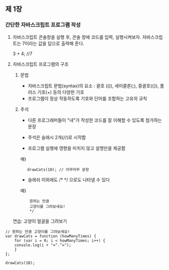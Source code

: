 ## 제 1장
### 간단한 자바스크립트 프로그램 작성


1. 자바스크립트 콘솔창을 실행 후, 콘솔 창에 코드를 입력, 실행시켜보자.
   자바스크립트는 7이라는 값을 답으로 출력해 준다. 

     3 + 4; //7

2. 자바스크립트 프로그램의 구조
     
   1) 문법 
      - 자바스크립트 문법(syntax)의 요소
        : 괄호 (()), 세미콜론(;), 중괄호({}), 플러스 기호(+) 등의 다양한 기호
      - 프로그램이 정상 작동하도록 기호와 단어를 조합하는 고유의 규칙
     
   2) 주석
      - 다른 프로그래머들이 "내"가 작성한 코드를 잘 이해할 수 있도록 첨가하는 문장
      - 주석은 슬래시 2개(//)로 시작함
      
      - 프로그램 실행에 영향을 미치지 않고 설명만을 제공함

      예) 
      ``` // 원하는 만큼 고양이를 그려보세요!
         drawCats(10); // 아무아무 문장 
      ```
      
      - 슬래쉬 이외에도 /* */ 으로도 나타낼 수 있다
      
      예) 
      ``` /* 
          원하는 만큼
          고양이를 그려보세요!
          */
      ```

   연습: 고양이 얼굴을 그려보기

```
// 원하는 만큼 고양이를 그려보세요!
var drawCats = function (howManyTimes) {
	for (var i = 0; i < howManyTimes; i++) {
	console.log(i + "=^.^=");
	}
};

drawCats(10);
```